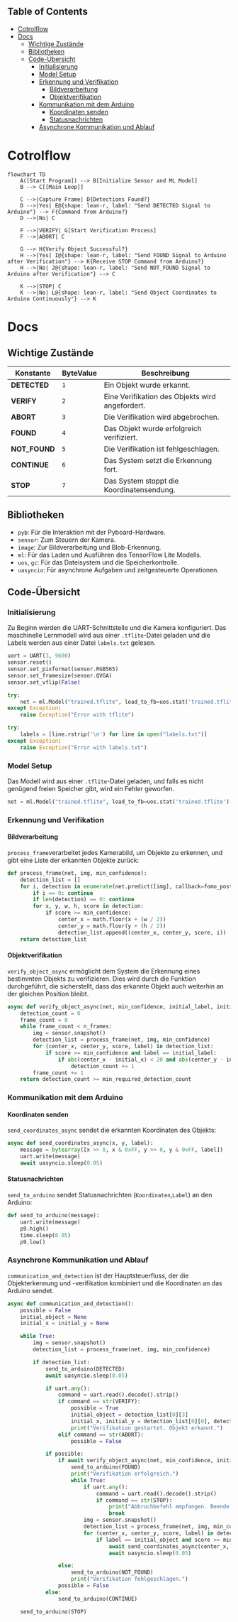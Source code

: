 ## Table of Contents

- [Cotrolflow](#cotrolflow)
- [Docs](#docs)
    - [Wichtige Zustände](#wichtige-zustände)
    - [Bibliotheken](#bibliotheken)
    - [Code-Übersicht](#code-übersicht)
        - [Initialisierung](#initialisierung)
        - [Model Setup](#model-setup)
        - [Erkennung und Verifikation](#erkennung-und-verifikation)
            - [Bildverarbeitung](#bildverarbeitung)
            - [Objektverifikation](#objektverifikation)
        - [Kommunikation mit dem Arduino](#kommunikation-mit-dem-arduino)
            - [Koordinaten senden](#koordinaten-senden)
            - [Statusnachrichten](#statusnachrichten)
        - [Asynchrone Kommunikation und Ablauf](#asynchrone-kommunikation-und-ablauf)

# Cotrolflow

```mermaid
flowchart TD
    A([Start Program]) --> B[Initialize Sensor and ML Model]
    B --> C[[Main Loop]]
    
    C -->|Capture Frame| D{Detections Found?}
    D -->|Yes| E@{shape: lean-r, label: "Send DETECTED Signal to Arduino"} --> F{Command from Arduino?}
    D -->|No| C
    
    F -->|VERIFY| G[Start Verification Process]
    F -->|ABORT| C

    G --> H{Verify Object Successful?}
    H -->|Yes| I@{shape: lean-r, label: "Send FOUND Signal to Arduino after Verification"} --> K{Receive STOP Command from Arduino?}
    H -->|No| J@{shape: lean-r, label: "Send NOT_FOUND Signal to Arduino after Verification"} --> C
    
    K -->|STOP| C
    K -->|No| L@{shape: lean-r, label: "Send Object Coordinates to Arduino Continuously"} --> K

```
# Docs

## Wichtige Zustände
| Konstante     | ByteValue | Beschreibung|
|---------------|-----------|-------------
| **DETECTED**  | `1`       |Ein Objekt wurde erkannt.                          |
| **VERIFY**    | `2`       |Eine Verifikation des Objekts wird angefordert.    |  
| **ABORT**     | `3`       |Die Verifikation wird abgebrochen.                 |
| **FOUND**     | `4`       |Das Objekt wurde erfolgreich verifiziert.          |
| **NOT_FOUND** | `5`       |Die Verifikation ist fehlgeschlagen.               |
| **CONTINUE**  | `6`       |Das System setzt die Erkennung fort.               |   
| **STOP**      | `7`       |Das System stoppt die Koordinatensendung.          |

## Bibliotheken

- `pyb`: Für die Interaktion mit der Pyboard-Hardware.
- `sensor`: Zum Steuern der Kamera.
- `image`: Zur Bildverarbeitung und Blob-Erkennung.
- `ml`: Für das Laden und Ausführen des TensorFlow Lite Modells.
- `uos`, `gc`: Für das Dateisystem und die Speicherkontrolle.
- `uasyncio`: Für asynchrone Aufgaben und zeitgesteuerte Operationen.

## Code-Übersicht

### Initialisierung

Zu Beginn werden die UART-Schnittstelle und die Kamera konfiguriert. Das maschinelle Lernmodell wird aus einer `.tflite`-Datei geladen und die Labels werden aus einer Datei `labels.txt` gelesen.

```python
uart = UART(3, 9600)
sensor.reset()
sensor.set_pixformat(sensor.RGB565)
sensor.set_framesize(sensor.QVGA)
sensor.set_vflip(False)

try:
    net = ml.Model("trained.tflite", load_to_fb=uos.stat('trained.tflite')[6] > (gc.mem_free() - (64 * 1024)))
except Exception:
    raise Exception("Error with tflite")

try:
    labels = [line.rstrip('\n') for line in open("labels.txt")]
except Exception:
    raise Exception("Error with labels.txt")
```

### Model Setup

Das Modell wird aus einer `.tflite`-Datei geladen, und falls es nicht genügend freien Speicher gibt, wird ein Fehler geworfen.

```python
net = ml.Model("trained.tflite", load_to_fb=uos.stat('trained.tflite')[6] > (gc.mem_free() - (64 * 1024)))
```

### Erkennung und Verifikation



#### Bildverarbeitung
`process_frame`verarbeitet jedes Kamerabild, um Objekte zu erkennen, und gibt eine Liste der erkannten Objekte zurück:

```python
def process_frame(net, img, min_confidence):
    detection_list = []
    for i, detection in enumerate(net.predict([img], callback=fomo_post_process)):
        if i == 0: continue
        if len(detection) == 0: continue
        for x, y, w, h, score in detection:
            if score >= min_confidence:
                center_x = math.floor(x + (w / 2))
                center_y = math.floor(y + (h / 2))
                detection_list.append((center_x, center_y, score, i))
    return detection_list
```

#### Objektverifikation

`verify_object_async` ermöglicht dem System die Erkennung eines bestimmten Objekts zu verifizieren. Dies wird durch die Funktion durchgeführt, die sicherstellt, dass das erkannte Objekt auch weiterhin an der gleichen Position bleibt.

```python
async def verify_object_async(net, min_confidence, initial_label, initial_x, initial_y, n_frames=10, min_required_detection_count=8):
    detection_count = 0
    frame_count = 0
    while frame_count < n_frames:
        img = sensor.snapshot()
        detection_list = process_frame(net, img, min_confidence)
        for (center_x, center_y, score, label) in detection_list:
            if score >= min_confidence and label == initial_label:
                if abs(center_x - initial_x) < 20 and abs(center_y - initial_y) < 20:
                    detection_count += 1
        frame_count += 1
    return detection_count >= min_required_detection_count
```

### Kommunikation mit dem Arduino
#### Koordinaten senden

`send_coordinates_async` sendet die erkannten Koordinaten des Objekts:

```python
async def send_coordinates_async(x, y, label):
    message = bytearray([x >> 8, x & 0xFF, y >> 8, y & 0xFF, label])
    uart.write(message)
    await uasyncio.sleep(0.05)
```

#### Statusnachrichten

`send_to_arduino` sendet Statusnachrichten (`Koordinaten`,`Label`) an den Arduino:

```python
def send_to_arduino(message):
    uart.write(message)
    p9.high()
    time.sleep(0.05)
    p9.low()
```

### Asynchrone Kommunikation und Ablauf

`communication_and_detection` ist der Hauptsteuerfluss, der die Objekterkennung und -verifikation kombiniert und die Koordinaten an das Arduino sendet.

```python
async def communication_and_detection():
    possible = False
    initial_object = None
    initial_x = initial_y = None

    while True:
        img = sensor.snapshot()
        detection_list = process_frame(net, img, min_confidence)

        if detection_list:
            send_to_arduino(DETECTED)
            await uasyncio.sleep(0.05)

            if uart.any():
                command = uart.read().decode().strip()
                if command == str(VERIFY):
                    possible = True
                    initial_object = detection_list[0][3]
                    initial_x, initial_y = detection_list[0][0], detection_list[0][1]
                    print("Verifikation gestartet. Objekt erkannt.")
                elif command == str(ABORT):
                    possible = False

            if possible:
                if await verify_object_async(net, min_confidence, initial_object, initial_x, initial_y):
                    send_to_arduino(FOUND)
                    print("Verifikation erfolgreich.")
                    while True:
                        if uart.any():
                            command = uart.read().decode().strip()
                            if command == str(STOP):
                                print("Abbruchbefehl empfangen. Beende die Koordinatensendung.")
                                break
                        img = sensor.snapshot()
                        detection_list = process_frame(net, img, min_confidence)
                        for (center_x, center_y, score, label) in detection_list:
                            if label == initial_object and score >= min_confidence:
                                await send_coordinates_async(center_x, center_y, label)
                                await uasyncio.sleep(0.05)

                else:
                    send_to_arduino(NOT_FOUND)
                    print("Verifikation fehlgeschlagen.")
                possible = False
            else:
                send_to_arduino(CONTINUE)

    send_to_arduino(STOP)
```
